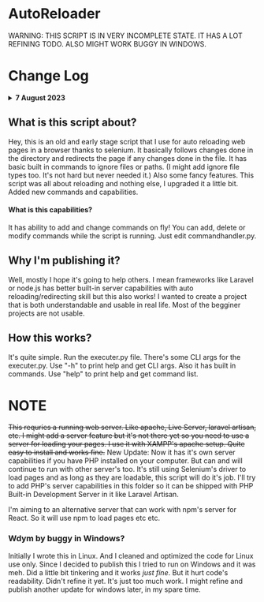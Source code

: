 # AutoReloader
 WARNING: THIS SCRIPT IS IN VERY INCOMPLETE STATE. IT HAS A LOT REFINING TODO. ALSO MIGHT WORK BUGGY IN WINDOWS. 

# Change Log
<details>
 <summary><b>7 August 2023</b></summary>
 <br>
With last update now it has server capabilities thanks to PHP's built in server. Also code is more readable now and did some error handling. Cleaned unnecessary imports. I will try to make it look better. <br> It might be much more buggy then it was before in Windows because I didn't test any of these features if they work on Windows soooo if you encounter any bugs please report.
</details>

 
 ## What is this script about? 
Hey, this is an old and early stage script that I use for auto reloading web pages in a browser thanks to selenium. It basically follows changes done in the directory and redirects the page if any changes done in the file. It has basic built in commands to ignore files or paths. (I might add ignore file types too. It's not hard but never needed it.) Also some fancy features. This script was all about reloading and nothing else, I upgraded it a little bit. Added new commands and capabilities.
 #### What is this capabilities? 
It has ability to add and change commands on fly! You can add, delete or modify commands while the script is running. Just edit commandhandler.py.

 ## Why I'm publishing it?
Well, mostly I hope it's going to help others. I mean frameworks like Laravel or node.js has better built-in server capabilities with auto reloading/redirecting skill but this also works! I wanted to create a project that is both understandable and usable in real life. Most of the begginer projects are not usable.

 ## How this works? 
It's quite simple. Run the executer.py file. There's some CLI args for the executer.py. Use "-h" to print help and get CLI args. Also it has built in commands. Use "help" to print help and get command list.

# **NOTE**
~~This requries a running web server. Like apache, Live Server, laravel artisan, etc. I might add a server feature but it's not there yet so you need to use a server for loading your pages. I use it with XAMPP's apache setup. Quite easy to install and works fine.~~ New Update: Now it has it's own server capabilities if you have PHP installed on your computer. But can and will continue to run with other server's too. It's still using Selenium's driver to load pages and as long as they are loadable, this script will do it's job. I'll try to add PHP's server capabilities in this folder so it can be shipped with PHP Built-in Development Server in it like Laravel Artisan.

I'm aiming to an alternative server that can work with npm's server for React. So it will use npm to load pages etc etc. 

 ### Wdym by buggy in Windows?
Initially I wrote this in Linux. And I cleaned and optimized the code for Linux use only. Since I decided to publish this I tried to run on Windows and it was meh. Did a little bit tinkering and it works *just fine*. But it hurt code's readability. Didn't refine it yet. It's just too much work. I might refine and publish another update for windows later, in my spare time.
